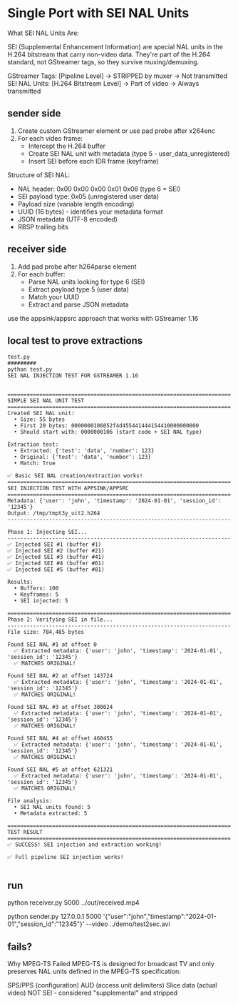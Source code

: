 # Single Port with SEI NAL Units

What SEI NAL Units Are:

SEI (Supplemental Enhancement Information) are special NAL units in the H.264 bitstream that carry non-video data. They're part of the H.264 standard, not GStreamer tags, so they survive muxing/demuxing.

GStreamer Tags: [Pipeline Level] → STRIPPED by muxer → Not transmitted
SEI NAL Units:  [H.264 Bitstream Level] → Part of video → Always transmitted

## sender side

1. Create custom GStreamer element or use pad probe after x264enc
2. For each video frame:
   - Intercept the H.264 buffer
   - Create SEI NAL unit with metadata (type 5 - user_data_unregistered)
   - Insert SEI before each IDR frame (keyframe)
   
Structure of SEI NAL:
- NAL header: 0x00 0x00 0x00 0x01 0x06 (type 6 = SEI)
- SEI payload type: 0x05 (unregistered user data)
- Payload size (variable length encoding)
- UUID (16 bytes) - identifies your metadata format
- JSON metadata (UTF-8 encoded)
- RBSP trailing bits

## receiver side

1. Add pad probe after h264parse element
2. For each buffer:
   - Parse NAL units looking for type 6 (SEI)
   - Extract payload type 5 (user data)
   - Match your UUID
   - Extract and parse JSON metadata

use the appsink/appsrc approach that works with GStreamer 1.16



## local test to prove extractions

```
test.py
#########
python test.py
SEI NAL INJECTION TEST FOR GSTREAMER 1.16


======================================================================
SIMPLE SEI NAL UNIT TEST
======================================================================
Created SEI NAL unit:
  • Size: 55 bytes
  • First 20 bytes: 0000000106052f4d455441444154410000000000
  • Should start with: 0000000106 (start code + SEI NAL type)

Extraction test:
  • Extracted: {'test': 'data', 'number': 123}
  • Original: {'test': 'data', 'number': 123}
  • Match: True

✅ Basic SEI NAL creation/extraction works!
======================================================================
SEI INJECTION TEST WITH APPSINK/APPSRC
======================================================================
Metadata: {'user': 'john', 'timestamp': '2024-01-01', 'session_id': '12345'}
Output: /tmp/tmpt3y_uit2.h264
----------------------------------------------------------------------

Phase 1: Injecting SEI...
----------------------------------------------------------------------
✅ Injected SEI #1 (buffer #1)
✅ Injected SEI #2 (buffer #21)
✅ Injected SEI #3 (buffer #41)
✅ Injected SEI #4 (buffer #61)
✅ Injected SEI #5 (buffer #81)

Results:
  • Buffers: 100
  • Keyframes: 5
  • SEI injected: 5

======================================================================
Phase 2: Verifying SEI in file...
----------------------------------------------------------------------
File size: 784,485 bytes

Found SEI NAL #1 at offset 0
  ✅ Extracted metadata: {'user': 'john', 'timestamp': '2024-01-01', 'session_id': '12345'}
  ✅ MATCHES ORIGINAL!

Found SEI NAL #2 at offset 143724
  ✅ Extracted metadata: {'user': 'john', 'timestamp': '2024-01-01', 'session_id': '12345'}
  ✅ MATCHES ORIGINAL!

Found SEI NAL #3 at offset 300024
  ✅ Extracted metadata: {'user': 'john', 'timestamp': '2024-01-01', 'session_id': '12345'}
  ✅ MATCHES ORIGINAL!

Found SEI NAL #4 at offset 460455
  ✅ Extracted metadata: {'user': 'john', 'timestamp': '2024-01-01', 'session_id': '12345'}
  ✅ MATCHES ORIGINAL!

Found SEI NAL #5 at offset 621321
  ✅ Extracted metadata: {'user': 'john', 'timestamp': '2024-01-01', 'session_id': '12345'}
  ✅ MATCHES ORIGINAL!

File analysis:
  • SEI NAL units found: 5
  • Metadata extracted: 5

======================================================================
TEST RESULT
======================================================================
✅ SUCCESS! SEI injection and extraction working!

✅ Full pipeline SEI injection works!


```


## run

python receiver.py 5000 ../out/received.mp4

python sender.py 127.0.0.1 5000 '{"user":"john","timestamp":"2024-01-01","session_id":"12345"}' --video ../demo/test2sec.avi

## fails?

Why MPEG-TS Failed
MPEG-TS is designed for broadcast TV and only preserves NAL units defined in the MPEG-TS specification:

SPS/PPS (configuration)
AUD (access unit delimiters)
Slice data (actual video)
NOT SEI - considered "supplemental" and stripped




